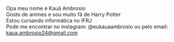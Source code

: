 Opa meu nome é Kauã Ambrosio <br>
Gosto de animes e sou muito fã de Harry Potter <br>
Estou cursando informática no IFRJ <br>
Pode me encontrar no instagram: @eukauaambrosio ou pelo email: kaua.ambrosio24@gmail.com
